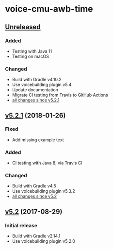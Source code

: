 voice-cmu-awb-time
==================

[Unreleased]
------------

### Added

- Testing with Java 11
- Testing on macOS

### Changed

- Build with Gradle v4.10.2
- Use voicebuilding plugin v5.4
- Update documentation
- Migrate CI testing from Travis to GitHub Actions
- [all changes since v5.2.1]

[v5.2.1] (2018-01-26)
---------------------

### Fixed

- Add missing example text

### Added

- CI testing with Java 8, via Travis CI

### Changed

- Build with Gradle v4.5
- Use voicebuilding plugin v5.3.2
- [all changes since v5.2]

[v5.2] (2017-08-29)
-------------------

### Initial release

- Build with Gradle v2.14.1
- Use voicebuilding plugin v5.2.0

[Unreleased]: https://github.com/marytts/voice-cmu-awb-time/tree/master
[all changes since v5.2.1]: https://github.com/marytts/voice-cmu-awb-time/compare/v5.2.1..master
[v5.2.1]: https://github.com/marytts/voice-cmu-awb-time/releases/tag/v5.2.1
[all changes since v5.2]: https://github.com/marytts/voice-cmu-awb-time/compare/v5.2..v5.2.1
[v5.2]: https://github.com/marytts/voice-cmu-awb-time/releases/tag/v5.2
